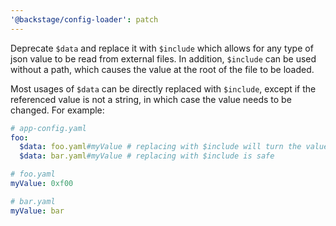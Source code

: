 ```yaml
---
'@backstage/config-loader': patch
---
```


Deprecate `$data` and replace it with `$include` which allows for any type of json value to be read from external files. In addition, `$include` can be used without a path, which causes the value at the root of the file to be loaded.

Most usages of `$data` can be directly replaced with `$include`, except if the referenced value is not a string, in which case the value needs to be changed. For example:

```yaml
# app-config.yaml
foo:
  $data: foo.yaml#myValue # replacing with $include will turn the value into a number
  $data: bar.yaml#myValue # replacing with $include is safe

# foo.yaml
myValue: 0xf00

# bar.yaml
myValue: bar
```

